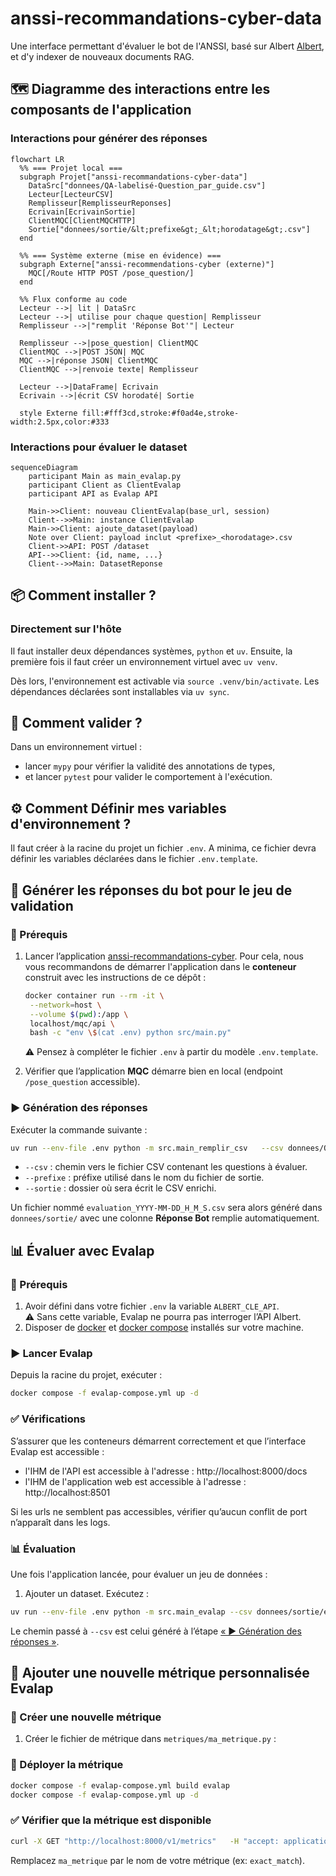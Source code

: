 # anssi-recommandations-cyber-data

Une interface permettant d'évaluer le bot de l'ANSSI, basé sur Albert [Albert](https://github.com/betagouv/anssi-recommandations-cyber), et d'y indexer de nouveaux documents RAG.

## 🗺️ Diagramme des interactions entre les composants de l'application

### Interactions pour générer des réponses
```mermaid
flowchart LR
  %% === Projet local ===
  subgraph Projet["anssi-recommandations-cyber-data"]
    DataSrc["donnees/QA-labelisé-Question_par_guide.csv"]
    Lecteur[LecteurCSV]
    Remplisseur[RemplisseurReponses]
    Ecrivain[EcrivainSortie]
    ClientMQC[ClientMQCHTTP]
    Sortie["donnees/sortie/&lt;prefixe&gt;_&lt;horodatage&gt;.csv"]
  end

  %% === Système externe (mise en évidence) ===
  subgraph Externe["anssi-recommendations-cyber (externe)"]
    MQC[/Route HTTP POST /pose_question/]
  end

  %% Flux conforme au code
  Lecteur -->| lit | DataSrc
  Lecteur -->| utilise pour chaque question| Remplisseur
  Remplisseur -->|"remplit 'Réponse Bot'"| Lecteur

  Remplisseur -->|pose_question| ClientMQC
  ClientMQC -->|POST JSON| MQC
  MQC -->|réponse JSON| ClientMQC
  ClientMQC -->|renvoie texte| Remplisseur

  Lecteur -->|DataFrame| Ecrivain
  Ecrivain -->|écrit CSV horodaté| Sortie

  style Externe fill:#fff3cd,stroke:#f0ad4e,stroke-width:2.5px,color:#333
```

### Interactions pour évaluer le dataset
```mermaid
sequenceDiagram
    participant Main as main_evalap.py
    participant Client as ClientEvalap
    participant API as Evalap API

    Main->>Client: nouveau ClientEvalap(base_url, session)
    Client-->>Main: instance ClientEvalap
    Main->>Client: ajoute_dataset(payload)
    Note over Client: payload inclut <prefixe>_<horodatage>.csv 
    Client->>API: POST /dataset
    API-->>Client: {id, name, ...}
    Client-->>Main: DatasetReponse
```

## 📦 Comment installer ?

### Directement sur l'hôte

Il faut installer deux dépendances systèmes, `python` et `uv`.
Ensuite, la première fois il faut créer un environnement virtuel avec `uv venv`.

Dès lors, l'environnement est activable via `source .venv/bin/activate`.
Les dépendances déclarées sont installables via `uv sync`.

## 🧪 Comment valider ?

Dans un environnement virtuel :
* lancer `mypy` pour vérifier la validité des annotations de types,
* et lancer `pytest` pour valider le comportement à l'exécution.

## ⚙️ Comment Définir mes variables d'environnement ?

Il faut créer à la racine du projet un fichier `.env`.
A minima, ce fichier devra définir les variables déclarées dans le fichier `.env.template`.

## 🧪 Générer les réponses du bot pour le jeu de validation

### 🎒 Prérequis

1. Lancer l’application [anssi-recommandations-cyber](https://github.com/betagouv/anssi-recommandations-cyber).
Pour cela, nous vous recommandons de démarrer l'application dans le **conteneur** construit avec les instructions de ce dépôt :  
   ```bash
   docker container run --rm -it \
    --network=host \
    --volume $(pwd):/app \
    localhost/mqc/api \
    bash -c "env \$(cat .env) python src/main.py"
    ```
   ⚠️ Pensez à compléter le fichier `.env` à partir du modèle `.env.template`.

2. Vérifier que l’application **MQC** démarre bien en local (endpoint `/pose_question` accessible).

### ▶️ Génération des réponses

Exécuter la commande suivante :

```bash
uv run --env-file .env python -m src.main_remplir_csv   --csv donnees/QA-labelisé-Question_par_guide.csv   --prefixe evaluation   --sortie donnees/sortie
```

- `--csv` : chemin vers le fichier CSV contenant les questions à évaluer.  
- `--prefixe` : préfixe utilisé dans le nom du fichier de sortie.  
- `--sortie` : dossier où sera écrit le CSV enrichi.  

Un fichier nommé `evaluation_YYYY-MM-DD_H_M_S.csv` sera alors généré dans `donnees/sortie/` avec une colonne **Réponse Bot** remplie automatiquement.

## 📊 Évaluer avec Evalap

### 🎒 Prérequis

1. Avoir défini dans votre fichier `.env` la variable `ALBERT_CLE_API`.  
⚠️ Sans cette variable, Evalap ne pourra pas interroger l’API Albert.
2. Disposer de [docker](https://docs.docker.com/get-docker/) et [docker compose](https://docs.docker.com/compose/install/) installés sur votre machine.  

### ▶️ Lancer Evalap

Depuis la racine du projet, exécuter :

```bash
docker compose -f evalap-compose.yml up -d
```

### ✅ Vérifications

S’assurer que les conteneurs démarrent correctement et que l’interface Evalap est accessible :
- l'IHM de l'API est accessible à l'adresse : http://localhost:8000/docs
- l'IHM de l'application web est accessible à l'adresse : http://localhost:8501

Si les urls ne semblent pas accessibles, vérifier qu’aucun conflit de port n’apparaît dans les logs.

### 📊 Évaluation

Une fois l'application lancée, pour évaluer un jeu de données :

1) Ajouter un dataset. Exécutez :
```bash
uv run --env-file .env python -m src.main_evalap --csv donnees/sortie/evaluation_2025-09-30_17-20-16.csv --nom nom_dataset 
```
Le chemin passé à `--csv` est celui généré à l’étape [« ▶️ Génération des réponses »](#%EF%B8%8F-g%C3%A9n%C3%A9ration-des-r%C3%A9ponses).
## 🔧 Ajouter une nouvelle métrique personnalisée Evalap

### 📝 Créer une nouvelle métrique

1. Créer le fichier de métrique dans `metriques/ma_metrique.py` :

### 🚀 Déployer la métrique

```bash
docker compose -f evalap-compose.yml build evalap
docker compose -f evalap-compose.yml up -d
```

### ✅ Vérifier que la métrique est disponible

```bash
curl -X GET "http://localhost:8000/v1/metrics"   -H "accept: application/json" |   grep -o '"name":"ma_metrique"[^}]*}'
```

Remplacez `ma_metrique` par le nom de votre métrique (ex: `exact_match`).